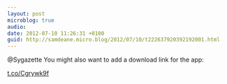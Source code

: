 ```yaml
---
layout: post
microblog: true
audio: 
date: 2012-07-10 11:26:31 +0100
guid: http://samdeane.micro.blog/2012/07/10/t222637920392192001.html
---
```

@Sygazette You might also want to add a download link for the app:

[t.co/Cgrywk9f](http://t.co/Cgrywk9f)
